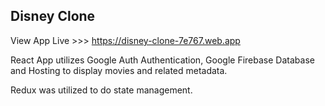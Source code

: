 ## Disney Clone

View App Live >>> https://disney-clone-7e767.web.app

React App utilizes Google Auth Authentication, Google Firebase Database and Hosting to display movies and related metadata.

Redux was utilized to do state management.

